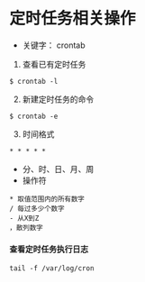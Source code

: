 # 定时任务相关操作
- 关键字： crontab
1. 查看已有定时任务
```
$ crontab -l
```
2. 新建定时任务的命令
```
$ crontab -e
```
3. 时间格式
```
* * * * *
```
- 分、时、日、月、周
- 操作符
```
* 取值范围内的所有数字
/ 每过多少个数字
- 从X到Z
，散列数字
```

#### 查看定时任务执行日志
```
tail -f /var/log/cron
```